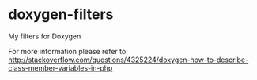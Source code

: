 doxygen-filters
===============

My filters for Doxygen


For more information please refer to: http://stackoverflow.com/questions/4325224/doxygen-how-to-describe-class-member-variables-in-php
